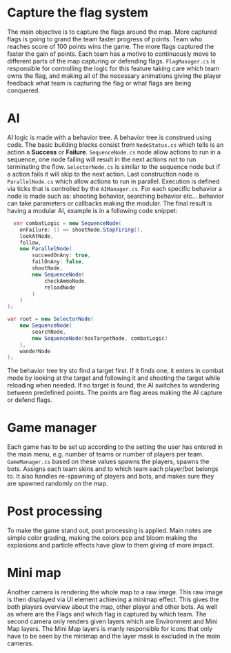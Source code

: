 # Capture the flag system
The main objective is to capture the flags around the map. More captured flags is going to grand the team faster progress of points. Team who reaches score of 100 points wins the game. The more flags captured the faster the gain of points. Each team has a motive to continuously move to different parts of the map capturing or defending flags. `FlagManager.cs` is responsible for controlling the logic for this feature taking care which team owns the flag, and making all of the necessary animations giving the player feedback what team is capturing the flag or what flags are being conquered. 

# AI
AI logic is made with a behavior tree. A behavior tree is construed using code. The basic building blocks consist from `NodeStatus.cs` which tells is an action a **Success** or **Failure**. `SequenceNode.cs` node allow actions to run in a sequence, one node failing will result in the next actions not to run terminating the flow. `SelectorNode.cs` is similar to the sequence node but if a action fails it will skip to the next action. Last construction node is `ParallelNode.cs` which allow actions to run in parallel. Execution is defined via ticks that is controlled by the `AIManager.cs`. For each specific behavior a node is made such as: shooting behavior, searching behavior etc... behavior can take parameters or callbacks making the modular. The final result is having a modular AI, example is in a following code snippet:
```cs
  var combatLogic = new SequenceNode(
	onFailure: () => shootNode.StopFiring(),
	lookAtNode,
	follow,
	new ParallelNode(
		succeedOnAny: true,
		failOnAny: false,
		shootNode,
		new SequenceNode(
			checkAmmoNode,
			reloadNode
		)
	)
);

var root = new SelectorNode(
	new SequenceNode(
		searchNode,
		new SequenceNode(hasTargetNode, combatLogic)
	),
	wanderNode
);
```
The behavior tree try sto find a target first. If it finds one, it enters in combat mode by looking at the target and following it and shooting the target while reloading when needed. If no target is found, the AI switches to wandering between predefined points. The points are flag areas making the AI capture or defend flags.

# Game manager 
Each game has to be set up according to the setting the user has entered in the main menu, e.g. number of teams or number of players per team. `GameManager.cs` based on these values spawns the players, spawns the bots. Assigns each team skins and to which team each player/bot belongs to. It also handles re-spawning of players and bots, and makes sure they are spawned randomly on the map.


# Post processing
To make the game stand out, post processing is applied. Main notes are simple color grading, making the colors pop and bloom making the explosions and particle effects have glow to them giving of more impact.

# Mini map
Another camera is rendering the whole map to a raw image. This raw image is then displayed via UI element achieving a minimap effect. This gives the both players overview about the map, other player and other bots. As well as where are the Flags and which flag is captured by which team. The second camera only renders given layers which are Environment and Mini Map layers. The Mini Map layers is manly responsible for icons that only have to be seen by the minimap and the layer mask is excluded in the main cameras.